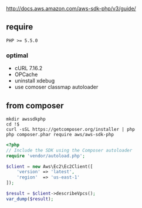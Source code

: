 

http://docs.aws.amazon.com/aws-sdk-php/v3/guide/

require
--------------
 `PHP >= 5.5.0`

### optimal

- cURL 7.16.2
- OPCache
- uninstall xdebug
- use comoser classmap autoloader 

from composer
----------------


```
mkdir awssdkphp
cd !$
curl -sSL https://getcomposer.org/installer | php
php composer.phar require aws/aws-sdk-php
```


```php
<?php
// Include the SDK using the Composer autoloader
require 'vendor/autoload.php';

$client = new Aws\Ec2\Ec2Client([
    'version' => 'latest',
    'region'  => 'us-east-1'
]);

$result = $client->describeVpcs();
var_dump($result);

```
